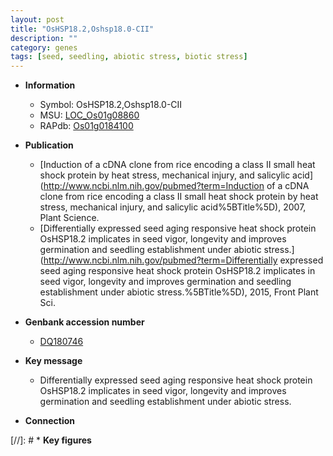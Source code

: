 ```yaml
---
layout: post
title: "OsHSP18.2,Oshsp18.0-CII"
description: ""
category: genes
tags: [seed, seedling, abiotic stress, biotic stress]
---
```


* **Information**  
    + Symbol: OsHSP18.2,Oshsp18.0-CII  
    + MSU: [LOC_Os01g08860](http://rice.uga.edu/cgi-bin/ORF_infopage.cgi?orf=LOC_Os01g08860)  
    + RAPdb: [Os01g0184100](https://rapdb.dna.affrc.go.jp/locus/?name=Os01g0184100)  

* **Publication**  
    + [Induction of a cDNA clone from rice encoding a class II small heat shock protein by heat stress, mechanical injury, and salicylic acid](http://www.ncbi.nlm.nih.gov/pubmed?term=Induction of a cDNA clone from rice encoding a class II small heat shock protein by heat stress, mechanical injury, and salicylic acid%5BTitle%5D), 2007, Plant Science.
    + [Differentially expressed seed aging responsive heat shock protein OsHSP18.2 implicates in seed vigor, longevity and improves germination and seedling establishment under abiotic stress.](http://www.ncbi.nlm.nih.gov/pubmed?term=Differentially expressed seed aging responsive heat shock protein OsHSP18.2 implicates in seed vigor, longevity and improves germination and seedling establishment under abiotic stress.%5BTitle%5D), 2015, Front Plant Sci.

* **Genbank accession number**  
    + [DQ180746](http://www.ncbi.nlm.nih.gov/nuccore/DQ180746)

* **Key message**  
    + Differentially expressed seed aging responsive heat shock protein OsHSP18.2 implicates in seed vigor, longevity and improves germination and seedling establishment under abiotic stress.

* **Connection**  

[//]: # * **Key figures**  


